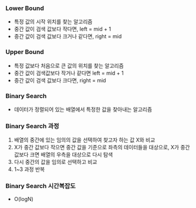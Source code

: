 ### Lower Bound
- 특정 값의 시작 위치를 찾는 알고리즘
- 중간 값이 검색 값보다 작다면, left = mid + 1
- 중간 값이 검색 값보다 크거나 같다면, right = mid

### Upper Bound
- 특정 값보다 처음으로 큰 값의 위치를 찾는 알고리즘
- 중간 값이 검색값보다 작거나 같다면 left = mid + 1
- 중간 값이 검색 값보다 크다면, right = mid

### Binary Search
- 데이터가 정렬되어 있는 배열에서 특정한 값을 찾아내는 알고리즘

### Binary Search 과정
1. 배열의 중간에 있는 임의의 값을 선택하여 찾고자 하는 값 X와 비교
2. X가 중간 값보다 작으면 중간 값을 기준으로 좌측의 데이터들을 대상으로, X가 중간값보다 크면 배열의 우측을 대상으로 다시 탐색
3. 다시 중간의 값을 임의로 선택하고 비교
4. 1~3 과정 반복

### Binary Search 시간복잡도
- O(logN)
